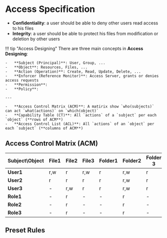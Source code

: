 # Access Specification

-   **Confidentiality**: a user should be able to deny other users read access to his files
-   **Integrity**: a user should be able to protect his files from modification or deletion by other users

<!--prettier-ignore-->
!!! tip "Access Designing"
    There are three main concepts in **Access Designing**:

    -   **Subject (Principal)**: User, Group, ...
    -   **Object**: Resources, Files, ...
    -   **Action (Operation)**: Create, Read, Update, Delete, ...
    -   **Enforcer (Reference Monitor)**: Access Server, grants or denies access requests
    -   **Permission**:
    -   **Policy**:

    ---

    -   **Access Control Matrix (ACM)**: A matirix show `who(subjects)` can act `what(actions)` on `which(object)`
    -   **Capability Table (CT)**: All `actions` of a `subject` per each `object` (**rows of ACM**)
    -   **Access Control List (ACL)**: All `actions` of an `object` per each `subject` (**columns of ACM**)

## Access Control Matrix (ACM)

| Subject\Object | File1 | File2 | File3 | Folder1 | Folder2 | Folder 3 |
| -------------- | ----- | ----- | ----- | ------- | ------- | -------- |
| **User1**      | r,w   | r     | r,w   | r       | r,w     | r        |
| **User2**      | r     | r     | r     | r       | r,w     | r        |
| **User3**      | -     | r,w   | r     | r       | r,w     | r        |
| **Role1**      | -     | r     | -     | -       | r       | -        |
| **Role2**      | -     | r     | -     | -       | r       | -        |
| **Role3**      | -     | r     | -     | -       | r       | -        |

## Preset Rules
